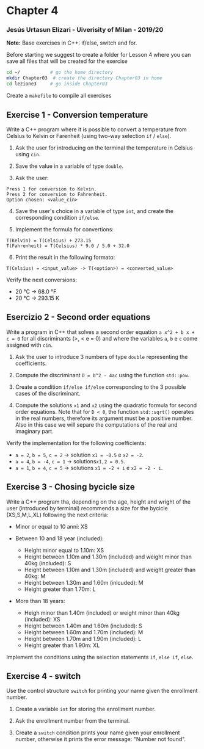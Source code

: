 # Chapter 4

### Jesús Urtasun Elizari - Uiverisity of Milan - 2019/20

**Note:** Base exercises in C++: if/else, switch and for.

Before starting we suggest to create a folder for Lesson 4 where you can save all files that will be created for the exercise
```bash
cd ~/           # go the home directory
mkdir Chapter03  # create the directory Chapter03 in home
cd lezione3     # go inside Chapter03
```
Create a `makefile` to compile all exercises

## Exercise 1 - Conversion temperature

Write a C++ program where it is possible to convert a temperature from Celsius to Kelvin or Farenheit (using two-way selection `if` / `else`).

1. Ask the user for introducing on the terminal the temperature in Celsius using `cin`.

2. Save the value in a variable of type `double`.

3. Ask the user:
```text
Press 1 for conversion to Kelvin.
Press 2 for conversion to Fahrenheit.
Option chosen: <value_cin>
```

4. Save the user's choice in a variable of type `int`, and create the corresponding condition `if/else`.

5. Implement the formula for convertions:
```
T(Kelvin) = T(Celsius) + 273.15
T(Fahrenheit) = T(Celsius) * 9.0 / 5.0 + 32.0
```

6. Print the result in the following formato:
```text
T(Celsius) = <input_value> -> T(<option>) = <converted_value>
```

Verify the next conversions:
- 20 °C -> 68.0 °F
- 20 °C -> 293.15 K

## Esercizio 2 - Second order equations

Write a program in C++ that solves a second order equation `a x^2 + b x + c = 0`
for all discriminants (>, < e = 0) and where the variables `a`, `b` e `c` come assigned with `cin`.

1. Ask the user to introduce 3 numbers of type `double` representing the coefficients.

2. Compute the discriminant `D = b^2 - 4ac` using the function `std::pow`.

3. Create a condition `if/else if/else` corresponding to the 3 possible cases of the discriminant.

4. Compute the solutions `x1` and `x2` using the quadratic formula for second order equations.
Note that for `D < 0`, the function `std::sqrt()` operates in the real numbers, therefore its argument must be a positive number.
Also in this case we will separe the computations of the real and imaginary part.

Verify the implementation for the following coefficients:
- `a = 2`, `b = 5`, `c = 2` -> solution `x1 = -0.5` e `x2 = -2`.
- `a = 4`, `b = -4`, `c = 1` -> solutions`x1,2 = 0.5`.
- `a = 1`, `b = 4`, `c = 5` -> solutions `x1 = -2 + i` e `x2 = -2 - i`.

## Exercise 3 - Chosing bycicle size

Write a C++ program tha, depending on the age, height and wright of the user (introduced by terminal) 
recommends a size for the bycicle (XS,S,M,L,XL) following the next criteria:

- Minor or equal to 10 anni: XS

- Between 10 and 18 year (included):
  - Height minor equal to 1.10m: XS
  - Height between 1.10m and 1.30m (included) and weight minor than 40kg (included): S
  - Height between 1.10m and 1.30m (included) and weight greater than 40kg: M
  - Height between 1.30m and 1.60m (inlcuded): M
  - Height greater than 1.70m: L

- More than 18 years:
  - Heigh minor than 1.40m (included) or weight minor than 40kg (included): XS
  - Height between 1.40m and 1.60m (included): S
  - Height between 1.60m and 1.70m (included): M
  - Height between 1.70m and 1.90m (included): L
  - Height greater than 1.90m: XL

Implement the conditions using the selection statements `if`, `else if`, `else`.

## Exercise 4 - switch

Use the control structure `switch` for printing your name given the enrollment number.

1. Create a variable `int` for storing the enrollment number.

2. Ask the enrollment number from the terminal.

2. Create a `switch` condition prints your name given your enrollment number,
otherwise it prints the error message: "Number not found".
